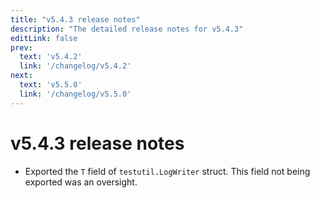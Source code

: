 ```yaml
---
title: "v5.4.3 release notes"
description: "The detailed release notes for v5.4.3"
editLink: false
prev:
  text: 'v5.4.2'
  link: '/changelog/v5.4.2'
next:
  text: 'v5.5.0'
  link: '/changelog/v5.5.0'
---
```


# v5.4.3 release notes

- Exported the `T` field of `testutil.LogWriter` struct. This field not being exported was an oversight.